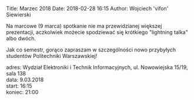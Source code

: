 Title: Marzec 2018
Date: 2018-02-28 16:15
Author: Wojciech 'vifon' Siewierski

Na marcowe (9 marca) spotkanie nie ma przewidzianej większej
prezentacji, aczkolwiek możecie spodziewać się krótkiego "lightning
talka" albo dwóch.

Jak co semestr, gorąco zapraszam w szczególności nowo przybyłych
studentów Politechniki Warszawskiej!

adres: Wydział Elektroniki i Technik Informacyjnych, ul. Nowowiejska 15/19, sala 138  
data: 9.03.2018  
start: 16:15  
koniec: 21:00
